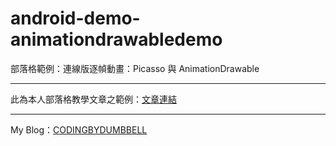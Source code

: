 # android-demo-animationdrawabledemo
部落格範例：連線版逐幀動畫：Picasso 與 AnimationDrawable
<br />

***

此為本人部落格教學文章之範例：[文章連結](https://codingbydumbbell.blogspot.com/2019/03/demoandroid-picasso-animationdrawable.html)

***

My Blog：[CODINGBYDUMBBELL](https://codingbydumbbell.blogspot.com/)
